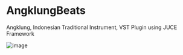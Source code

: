 # AngklungBeats

Angklung, Indonesian Traditional Instrument, VST Plugin using JUCE Framework 


![image](https://github.com/alxtim10/AngklungBeats/assets/85303490/119836e3-5fa4-42e2-8d19-a29aed6172db)
